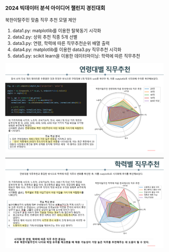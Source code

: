 ### 2024 빅데이터 분석 아이디어 챌린지 경진대회

북한이탈주민 맞춤 직무 추천 모델 제안

1. data1.py: matplotlib를 이용한 탈북동기 시각화
2. data2.py: 상위 추천 직종 5개 선별
3. data3.py: 연령, 학력에 따른 직무추천순위 배열 출력
4. data4.py: matplotlib를 이용한 data3.py 직무추천 시각화
5. data5.py: scikit learn을 이용한 데이터마이닝: 학력에 따른 직무추천

![이미지1](https://github.com/mariewldms/job_for_north/blob/main/%ED%99%94%EB%A9%B4%20%EC%BA%A1%EC%B2%98_1.png)

![이미지2](https://github.com/mariewldms/job_for_north/blob/main/%ED%99%94%EB%A9%B4%20%EC%BA%A1%EC%B2%98_2.png)
